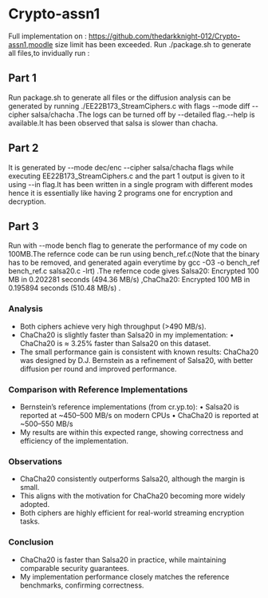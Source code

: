 # Crypto-assn1
Full implementation on : https://github.com/thedarkknight-012/Crypto-assn1,moodle size limit has been exceeded.
Run ./package.sh to generate all files,to invidually run :
## Part 1
Run package.sh to generate all files or the diffusion analysis can be generated by running ./EE22B173_StreamCiphers.c with flags --mode diff --cipher salsa/chacha .The logs can be turned off by --detailed flag.--help is available.It has been observed that salsa is slower than chacha.
## Part 2
It is generated by --mode dec/enc --cipher salsa/chacha flags while executing  EE22B173_StreamCiphers.c and the part 1 output is given to it using --in flag.It has been written in a single program with different modes hence it is essentially like having 2 programs one for encryption and decryption.
## Part 3
Run with --mode bench flag to generate the performance of my code on 100MB.The refernce code can be run using bench_ref.c(Note that the binary has to be removed, and generated again everytime by  gcc -O3 -o bench_ref bench_ref.c salsa20.c -lrt) .The refernce code gives Salsa20: Encrypted 100 MB in 0.202281 seconds (494.36 MB/s) ,ChaCha20: Encrypted 100 MB in 0.195894 seconds (510.48 MB/s) .
### Analysis
   - Both ciphers achieve very high throughput (>490 MB/s).
   - ChaCha20 is slightly faster than Salsa20 in my implementation:
     • ChaCha20 is ≈ 3.25% faster than Salsa20 on this dataset.
   - The small performance gain is consistent with known results:
     ChaCha20 was designed by D.J. Bernstein as a refinement of Salsa20,
     with better diffusion per round and improved performance.

### Comparison with Reference Implementations
   - Bernstein’s reference implementations (from cr.yp.to):
     • Salsa20 is reported at ~450–500 MB/s on modern CPUs
     • ChaCha20 is reported at ~500–550 MB/s
   - My results are within this expected range, showing correctness
     and efficiency of the implementation.

### Observations
   - ChaCha20 consistently outperforms Salsa20, although the margin is small.
   - This aligns with the motivation for ChaCha20 becoming more widely adopted.
   - Both ciphers are highly efficient for real-world streaming encryption tasks.

### Conclusion
   - ChaCha20 is faster than Salsa20 in practice, while maintaining
     comparable security guarantees.
   - My implementation performance closely matches the reference
     benchmarks, confirming correctness.
